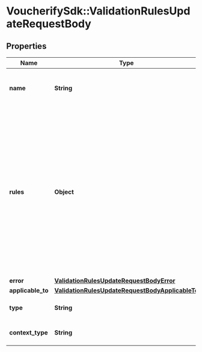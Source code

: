 # VoucherifySdk::ValidationRulesUpdateRequestBody

## Properties

| Name | Type | Description | Notes |
| ---- | ---- | ----------- | ----- |
| **name** | **String** | Custom, unique name for set of validation rules. | [optional] |
| **rules** | **Object** | Contains all the rule definitions for the validation rule. It is a set of key value pairs representing the rules and logic between the rules. The keys are numbered consecutively beginning from &#x60;1&#x60;. The values are objects containing the rule conditions. | [optional] |
| **error** | [**ValidationRulesUpdateRequestBodyError**](ValidationRulesUpdateRequestBodyError.md) |  | [optional] |
| **applicable_to** | [**ValidationRulesUpdateRequestBodyApplicableTo**](ValidationRulesUpdateRequestBodyApplicableTo.md) |  | [optional] |
| **type** | **String** | Type of validation rule. | [optional][default to &#39;expression&#39;] |
| **context_type** | **String** | Validation rule context type.    | **Context Type** | **Definition** | |:---|:---| | earning_rule.order.paid |  | | earning_rule.custom_event |  | | earning_rule.customer.segment.entered |  | | campaign.discount_coupons |  | | campaign.discount_coupons.discount.apply_to_order |  | | campaign.discount_coupons.discount.apply_to_items |  | | campaign.discount_coupons.discount.apply_to_items_proportionally |  | | campaign.discount_coupons.discount.apply_to_items_proportionally_by_quantity |  | | campaign.discount_coupons.discount.fixed.apply_to_items |  | | campaign.gift_vouchers |  | | campaign.gift_vouchers.gift.apply_to_order |  | | campaign.gift_vouchers.gift.apply_to_items |  | | campaign.referral_program |  | | campaign.referral_program.discount.apply_to_order |  | | campaign.referral_program.discount.apply_to_items |  | | campaign.referral_program.discount.apply_to_items_proportionally |  | | campaign.referral_program.discount.apply_to_items_proportionally_by_quantity |  | | campaign.referral_program.discount.fixed.apply_to_items |  | | campaign.promotion |  | | campaign.promotion.discount.apply_to_order |  | | campaign.promotion.discount.apply_to_items |  | | campaign.promotion.discount.apply_to_items_proportionally |  | | campaign.promotion.discount.apply_to_items_proportionally_by_quantity |  | | campaign.promotion.discount.fixed.apply_to_items |  | | campaign.loyalty_program |  | | voucher.discount_voucher |  | | voucher.discount_voucher.discount.apply_to_order |  | | voucher.discount_voucher.discount.apply_to_items |  | | voucher.discount_voucher.discount.apply_to_items_proportionally |  | | voucher.discount_voucher.discount.apply_to_items_proportionally_by_quantity |  | | voucher.discount_voucher.discount.fixed.apply_to_items |  | | voucher.gift_voucher |  | | voucher.gift_voucher.gift.apply_to_order |  | | voucher.gift_voucher.gift.apply_to_items |  | | voucher.loyalty_card |  | | distribution.custom_event |  | | reward_assignment.pay_with_points |  | | global |  | | [optional][default to &#39;global&#39;] |

